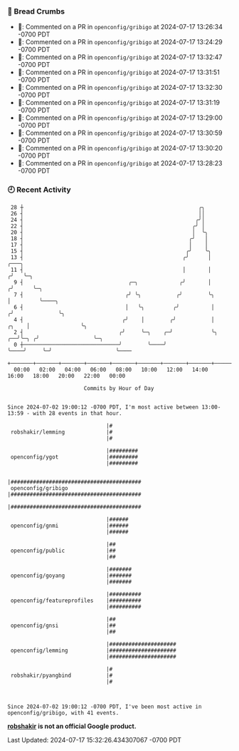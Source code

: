 ### 🍞 Bread Crumbs

 * 💬: Commented on a PR in  `openconfig/gribigo` at 2024-07-17 13:26:34 -0700 PDT
 * 💬: Commented on a PR in  `openconfig/gribigo` at 2024-07-17 13:24:29 -0700 PDT
 * 💬: Commented on a PR in  `openconfig/gribigo` at 2024-07-17 13:32:47 -0700 PDT
 * 💬: Commented on a PR in  `openconfig/gribigo` at 2024-07-17 13:31:51 -0700 PDT
 * 💬: Commented on a PR in  `openconfig/gribigo` at 2024-07-17 13:32:30 -0700 PDT
 * 💬: Commented on a PR in  `openconfig/gribigo` at 2024-07-17 13:31:19 -0700 PDT
 * 💬: Commented on a PR in  `openconfig/gribigo` at 2024-07-17 13:29:00 -0700 PDT
 * 💬: Commented on a PR in  `openconfig/gribigo` at 2024-07-17 13:30:59 -0700 PDT
 * 💬: Commented on a PR in  `openconfig/gribigo` at 2024-07-17 13:30:20 -0700 PDT
 * 💬: Commented on a PR in  `openconfig/gribigo` at 2024-07-17 13:28:23 -0700 PDT

### 🕘 Recent Activity
```
 28 ┼                                                       ╭╮
 26 ┤                                                       ││
 24 ┤                                                      ╭╯│
 22 ┤                                                     ╭╯ │
 20 ┤                                                     │  ╰╮
 18 ┤                                                    ╭╯   │
 17 ┤                                                    │    │
 15 ┤                                                   ╭╯    ╰╮
 13 ┤                                                  ╭╯      │                  ╭───╮
 11 ┤                                                  │       │                 ╭╯   ╰─╮
  9 ┤                                 ╭─╮             ╭╯       │                ╭╯      ╰─╮
  7 ┤                                ╭╯ ╰╮           ╭╯        ╰╮               │         ╰────╮
  6 ┤                                │   ╰╮         ╭╯          │              ╭╯              ╰╮
  4 ┤                               ╭╯    │        ╭╯           │        ╭╮    │                ╰╮
  2 ┤                              ╭╯     ╰─╮    ╭─╯            ╰╮    ╭──╯╰─╮ ╭╯                 ╰─╮
  0 ┼──────────────────────────────╯        ╰────╯               ╰────╯     ╰─╯                    ╰────
    +───────+───────+───────+───────+───────+───────+───────+───────+───────+───────+───────+───────+────
  00:00   02:00   04:00   06:00   08:00   10:00   12:00   14:00   16:00   18:00   20:00   22:00   00:00   

						Commits by Hour of Day


Since 2024-07-02 19:00:12 -0700 PDT, I'm most active between 13:00-13:59 - with 28 events in that hour.

```



```
                               |#
 robshakir/lemming             |#
                               |#

                               |#########
 openconfig/ygot               |#########
                               |#########

                               |#########################################
 openconfig/gribigo            |#########################################
                               |#########################################

                               |######
 openconfig/gnmi               |######
                               |######

                               |##
 openconfig/public             |##
                               |##

                               |#######
 openconfig/goyang             |#######
                               |#######

                               |##########
 openconfig/featureprofiles    |##########
                               |##########

                               |##
 openconfig/gnsi               |##
                               |##

                               |#####################
 openconfig/lemming            |#####################
                               |#####################

                               |#
 robshakir/pyangbind           |#
                               |#



Since 2024-07-02 19:00:12 -0700 PDT, I've been most active in openconfig/gribigo, with 41 events.

```
**[robshakir](mailto:robjs@google.com) is not an official Google product.**  


Last Updated: 2024-07-17 15:32:26.434307067 -0700 PDT
